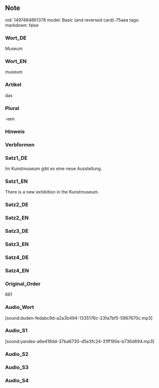 ## Note
nid: 1497484861378
model: Basic (and reversed card)-75aea
tags: 
markdown: false

### Wort_DE
Museum

### Wort_EN
museum

### Artikel
das

### Plural
-een

### Hinweis


### Verbformen


### Satz1_DE
Im Kunstmuseum gibt es eine neue Ausstellung.

### Satz1_EN
There is a new exhibition in the Kunstmuseum.

### Satz2_DE


### Satz2_EN


### Satz3_DE


### Satz3_EN


### Satz4_DE


### Satz4_EN


### Original_Order
661

### Audio_Wort
[sound:duden-fedabc9d-a2a3b494-1335176c-23fa7bf5-5967670c.mp3]

### Audio_S1
[sound:yandex-a6e419dd-37ba6730-d5e3fc24-31ff190e-b736d694.mp3]

### Audio_S2


### Audio_S3


### Audio_S4

